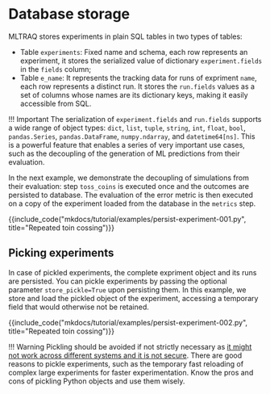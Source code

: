# Database storage

MLTRAQ stores experiments in plain SQL tables in two types of tables:

* Table `experiments`: Fixed name and schema, each row represents an experiment, it stores the serialized value of dictionary `experiment.fields` in the `fields` column;
* Table `e_name`: It represents the tracking data for runs of expriment `name`, each row represents a distinct run. It stores the `run.fields` values as a set of columns whose names are its dictionary keys, making it easily accessible from SQL.

!!! Important
    The serialization of `experiment.fields` and `run.fields` supports a wide range of object types: `dict`, `list`, `tuple`, `string`, `int`, `float`, `bool`, `pandas.Series`, `pandas.DataFrame`, `numpy.ndarray`, and `datetime64[ns]`. 
    This is a powerful feature that enables a series of very important use cases, such as the
    decoupling of the generation of ML predictions from their evaluation.

In the next example, we demonstrate the decoupling of simulations from their evaluation: step `toss_coins` is executed once and the outcomes are persisted to database. The evaluation of the error metric is then
executed on a copy of the experiment loaded from the database in the `metrics` step.

{{include_code("mkdocs/tutorial/examples/persist-experiment-001.py", title="Repeated toin cossing")}}

## Picking experiments


In case of pickled experiments, the complete expriment object and its runs are persisted.
You can pickle experiments by passing the optional parameter `store_pickle=True` upon persisting them. In this example, we store and load the pickled object of the experiment, accessing a temporary field that would otherwise not be retained.

{{include_code("mkdocs/tutorial/examples/persist-experiment-002.py", title="Repeated toin cossing")}}


!!! Warning
    Pickling should be avoided if not strictly necessary as [it might not work across different systems and it is not secure](https://docs.python.org/3/library/pickle.html). There are good reasons to pickle experiments, such as the temporary fast reloading of complex large experiments for faster 
    experimentation. Know the pros and cons of pickling Python objects and use them wisely.
